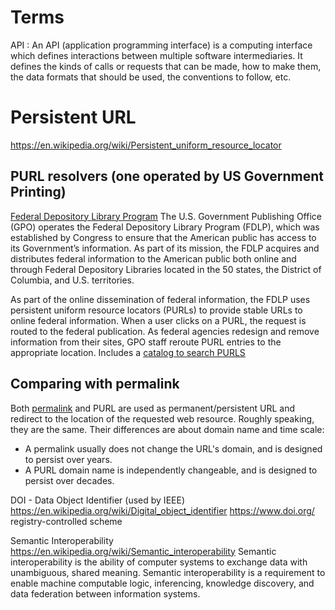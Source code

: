 
# Terms

API : An API (application programming interface) is a computing interface which defines interactions between multiple software intermediaries. It defines the kinds of calls or requests that can be made, how to make them, the data formats that should be used, the conventions to follow, etc.



# Persistent URL
https://en.wikipedia.org/wiki/Persistent_uniform_resource_locator

## PURL resolvers (one operated by US Government Printing)
[Federal Depository Library Program](https://purl.fdlp.gov/index.html)
The U.S. Government Publishing Office (GPO) operates the Federal Depository Library Program (FDLP), which was established by Congress to ensure that the American public has access to its Government’s information. As part of its mission, the FDLP acquires and distributes federal information to the American public both online and through Federal Depository Libraries located in the 50 states, the District of Columbia, and U.S. territories.

As part of the online dissemination of federal information, the FDLP uses persistent uniform resource locators (PURLs) to provide stable URLs to online federal information. When a user clicks on a PURL, the request is routed to the federal publication. As federal agencies redesign and remove information from their sites, GPO staff reroute PURL entries to the appropriate location.
Includes a [catalog to search PURLS](https://catalog.gpo.gov/F?RN=188854198)

## Comparing with permalink
Both [permalink](https://en.wikipedia.org/wiki/Permalink) and PURL are used as permanent/persistent URL and redirect to the location of the requested web resource. Roughly speaking, they are the same. Their differences are about domain name and time scale:

- A permalink usually does not change the URL's domain, and is designed to persist over years.
- A PURL domain name is independently changeable, and is designed to persist over decades.



DOI - Data Object Identifier (used by IEEE)
https://en.wikipedia.org/wiki/Digital_object_identifier
https://www.doi.org/
registry-controlled scheme


Semantic Interoperability
https://en.wikipedia.org/wiki/Semantic_interoperability
Semantic interoperability is the ability of computer systems to exchange data with unambiguous, shared meaning. Semantic interoperability is a requirement to enable machine computable logic, inferencing, knowledge discovery, and data federation between information systems.
